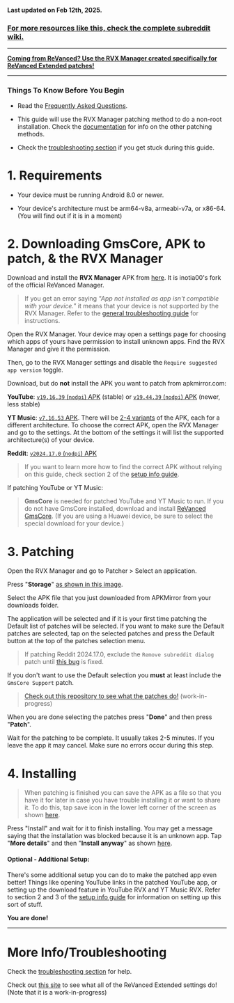 **Last updated on Feb 12th, 2025.**



### [For more resources like this, check the complete subreddit wiki.](https://reddit.com/r/revancedextended/w/index)

___

**[Coming from ReVanced? Use the RVX Manager created specifically for ReVanced Extended patches!](https://github.com/inotia00/revanced-manager/releases/latest)**

___





### **Things To Know Before You Begin**


* Read the [Frequently Asked Questions](https://www.reddit.com/r/revancedextended/wiki/faq/).


* This guide will use the RVX Manager patching method to do a non-root installation. Check the [documentation](https://github.com/inotia00/revanced-documentation#revanced-extended-documentation) for info on the other patching methods.


* Check the [troubleshooting section](https://www.reddit.com/r/revancedextended/wiki/troubleshooting/) if you get stuck during this guide.





# **1. Requirements**


* Your device must be running Android 8.0 or newer.


* Your device's architecture must be arm64-v8a, armeabi-v7a, or x86-64. (You will find out if it is in a moment) 





# **2. Downloading GmsCore, APK to patch, & the RVX Manager**


Download and install the **RVX Manager** APK from [here](https://github.com/inotia00/revanced-manager/releases/latest). It is inotia00's fork of the official ReVanced Manager.

> If you get an error saying *"App not installed as app isn't compatible with your device."* it means that your device is not supported by the RVX Manager. Refer to the [general troubleshooting guide](https://github.com/ReVanced-Extended-Community/Community-Guides/blob/main/community-wiki/general-troubleshooting.md) for instructions.


Open the RVX Manager. Your device may open a settings page for choosing which apps of yours have permission to install unknown apps. Find the RVX Manager and give it the permission.


Then, go to the RVX Manager settings and disable the `Require suggested app version` toggle.


Download, but do **not** install the APK you want to patch from apkmirror.com:

**YouTube**: [`v19.16.39` (`nodpi`) APK](https://www.apkmirror.com/apk/google-inc/youtube/youtube-19-16-39-release/youtube-19-16-39-android-apk-download/) (stable) or [`v19.44.39` (`nodpi`) APK](https://www.apkmirror.com/apk/google-inc/youtube/youtube-19-44-39-release/youtube-19-44-39-android-apk-download/) (newer, less stable)

**YT Music**: [`v7.16.53` APK](https://www.apkmirror.com/apk/google-inc/youtube-music/youtube-music-7-16-53-release/#downloads). There will be [2-4 variants](https://i.imgur.com/KRmvhWh.png) of the APK, each for a different architecture. To choose the correct APK, open the RVX Manager and go to the settings. At the bottom of the settings it will list the supported architecture(s) of your device.

**Reddit**: [`v2024.17.0` (`nodpi`) APK](https://www.apkmirror.com/apk/redditinc/reddit/reddit-2024-17-0-release/reddit-2024-17-0-2-android-apk-download/)



> If you want to learn more how to find the correct APK without relying on this guide, check section 2 of the [setup info guide](https://github.com/ReVanced-Extended-Community/Community-Guides/blob/main/community-wiki/patching%20%26%20setup%20info.md#2-general-info-for-patching-and-feature-setup).



If patching YouTube or YT Music:
> **GmsCore** is needed for patched YouTube and YT Music to run. If you do not have GmsCore installed, download and install [ReVanced GmsCore](https://github.com/ReVanced/GmsCore/releases/latest). (If you are using a Huawei device, be sure to select the special download for your device.)





# **3. Patching**


Open the RVX Manager and go to Patcher > Select an application.


Press "**Storage**" [as shown in this image](https://imgur.com/a/vx64z3S).


Select the APK file that you just downloaded from APKMirror from your downloads folder.


The application will be selected and if it is your first time patching the Default list of patches will be selected. If you want to make sure the Default patches are selected, tap on the selected patches and press the Default button at the top of the patches selection menu.

> If patching Reddit 2024.17.0, exclude the `Remove subreddit dialog` patch until [this bug](https://github.com/inotia00/ReVanced_Extended/issues/2688#issuecomment-2597473135) is fixed.

If you don't want to use the Default selection you **must** at least include the `GmsCore Support` patch.



> [Check out this repository to see what the patches do!](https://github.com/ReVanced-Extended-Community/Patches-Documentation#patches-documentation) (work-in-progress)


When you are done selecting the patches press "**Done**" and then press "**Patch**".


Wait for the patching to be complete. It usually takes 2-5 minutes. If you leave the app it may cancel. Make sure no errors occur during this step.





# **4. Installing**


> When patching is finished you can save the APK as a file so that you have it for later in case you have trouble installing it or want to share it. To do this, tap save icon in the lower left corner of the screen as shown [here](https://imgur.com/a/FKD0okE).


Press "Install" and wait for it to finish installing. You may get a message saying that the installation was blocked because it is an unknown app. Tap "**More details**" and then "**Install anyway**" as shown [here](https://imgur.com/a/iLP2m7l).





#### **Optional - Additional Setup:**

There's some additional setup you can do to make the patched app even better! Things like opening YouTube links in the patched YouTube app, or setting up the download feature in YouTube RVX and YT Music RVX. Refer to section 2 and 3 of the [setup info guide](https://github.com/ReVanced-Extended-Community/Community-Guides/blob/main/community-wiki/patching%20%26%20setup%20info.md#2-general-info-for-patching-and-feature-setup) for information on setting up this sort of stuff.



**You are done!**

___





# **More Info/Troubleshooting**


Check the [troubleshooting section](https://www.reddit.com/r/revancedextended/wiki/troubleshooting/) for help.


Check out [this site](https://kazimmt.github.io/#revanced-extended-features) to see what all of the ReVanced Extended settings do! (Note that it is a work-in-progress)
